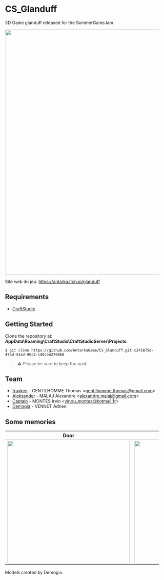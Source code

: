 # CS_Glanduff
3D Game glanduff released for the SummerGameJam

<p align="center">
    <img src="https://img.itch.zone/aW1hZ2UvOTg5My8yOTEyNi5qcGc=/original/hsuRNU.jpg" width="800">
</p>

Site web du jeu: https://antarka.itch.io/glanduff

## Requirements
- [CraftStudio](https://sparklinlabs.itch.io/craftstudio)

## Getting Started
Clone the repository at: **AppData\Roaming\CraftStudio\CraftStudioServer\Projects**.
```
$ git clone https://github.com/AntarkaGame/CS_Glanduff.git c245875d-47ad-41ad-96d2-cd0cbe276968
```

> ⚠️ Please be sure to keep the uuid.

## Team

- [fraxken](https://github.com/fraxken) - GENTILHOMME Thomas &lt;gentilhomme.thomas@gmail.com&gt;
- [Aleksander](https://github.com/AlexandreMalaj) - MALAJ Alexandre &lt;alexandre.malaj@gmail.com&gt;
- [Captain](https://github.com/Captainfive) - MONTES Irvin &lt;vinou_montes@hotmail.fr&gt;
- [Demogia](https://www.deviantart.com/demogia?offset=60) - VENNET Adrien

## Some memories

| Door | Wizard |
| --- | --- |
| <img src="https://media.discordapp.net/attachments/616608916805255178/618770542874329093/unknown.png" width="400"> | <img src="https://i.imgur.com/r5Pqdf5.png" width="400"> |

Models created by Demogia.
